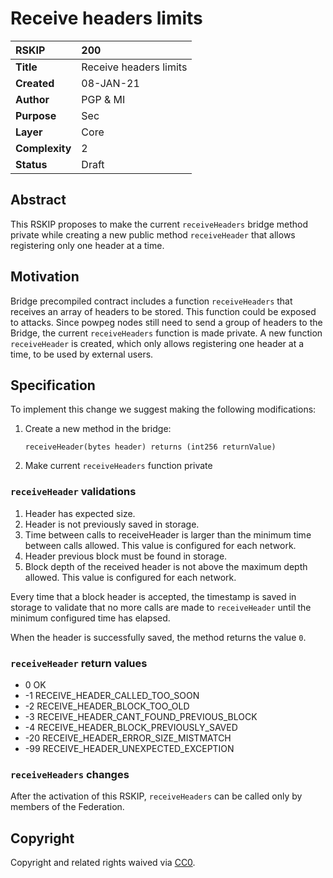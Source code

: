 # Receive headers limits

|RSKIP          |200           |
| :------------ |:-------------|
|**Title**      |Receive headers limits |
|**Created**    |08-JAN-21 |
|**Author**     |PGP & MI |
|**Purpose**    |Sec |
|**Layer**      |Core |
|**Complexity** |2 |
|**Status**     |Draft |

## Abstract

This RSKIP proposes to make the current `receiveHeaders` bridge method private while creating a new public method `receiveHeader` that allows registering only one header at a time.

## Motivation

Bridge precompiled contract includes a function `receiveHeaders` that receives an array of headers to be stored. This function could be exposed to attacks.
Since powpeg nodes still need to send a group of headers to the Bridge, the current `receiveHeaders` function is made private. A new function `receiveHeader` is created, which only allows registering one header at a time, to be used by external users.

## Specification

To implement this change we suggest making the following modifications:

1. Create a new method in the bridge: 
    ```
    receiveHeader(bytes header) returns (int256 returnValue)
    ```

2. Make current `receiveHeaders` function private


### `receiveHeader` validations

1) Header has expected size. 
2) Header is not previously saved in storage.
3) Time between calls to receiveHeader is larger than the minimum time between calls allowed. This value is configured for each network.
4) Header previous block must be found in storage.
5) Block depth of the received header is not above the maximum depth allowed. This value is configured for each network.

Every time that a block header is accepted, the timestamp is saved in storage to validate that no more calls are made to `receiveHeader` until the minimum configured time has elapsed.

When the header is successfully saved, the method returns the value `0`. 
 
### `receiveHeader` return values
-  0  OK
- -1  RECEIVE_HEADER_CALLED_TOO_SOON
- -2  RECEIVE_HEADER_BLOCK_TOO_OLD
- -3  RECEIVE_HEADER_CANT_FOUND_PREVIOUS_BLOCK
- -4  RECEIVE_HEADER_BLOCK_PREVIOUSLY_SAVED
- -20 RECEIVE_HEADER_ERROR_SIZE_MISTMATCH
- -99 RECEIVE_HEADER_UNEXPECTED_EXCEPTION

### `receiveHeaders` changes

After the activation of this RSKIP, `receiveHeaders` can be called only by members of the Federation.


## Copyright

Copyright and related rights waived via [CC0](https://creativecommons.org/publicdomain/zero/1.0/).
